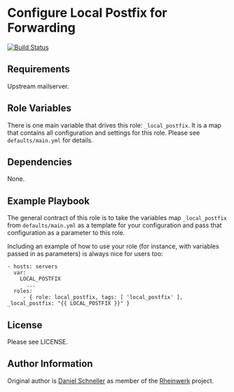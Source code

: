 Configure Local Postfix for Forwarding
=========


[![Build Status](https://github.com/Rheinwerk/ansible-role-local_postfix/actions/workflows/ci.yml/badge.svg)](https://github.com/Rheinwerk/ansible-role-local_postfix/actions/workflows/ci.yml)

Requirements
------------

Upstream mailserver.


Role Variables
--------------

There is one main variable that drives this role: `_local_postfix`. It is a map that contains all configuration and settings for this role.
Please see `defaults/main.yml` for details.

Dependencies
------------

None.


Example Playbook
----------------

The general contract of this role is to take the variables map `_local_postfix` from `defaults/main.yml` as a template for your configuration and pass that configuration as a parameter to this role.

Including an example of how to use your role (for instance, with variables passed in as parameters) is always nice for users too:

    - hosts: servers
      var:
        LOCAL_POSTFIX
          ...
      roles:
         - { role: local_postfix, tags: [ 'local_postfix' ], _local_postfix: "{{ LOCAL_POSTFIX }}" }

License
-------

Please see LICENSE.

Author Information
------------------

Original author is [Daniel Schneller](https://github.com/dschneller) as member of the [Rheinwerk](https://github.com/Rheinwerk) project.

